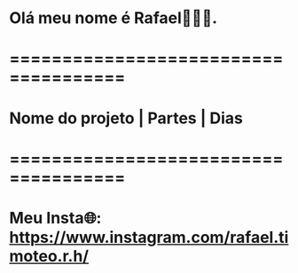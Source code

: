 # Olá meu nome é Rafael👋👋👋.

# ===================================== 

# Nome do projeto | Partes | Dias
 

# ===================================== 

# Meu Insta🌐: https://www.instagram.com/rafael.timoteo.r.h/
